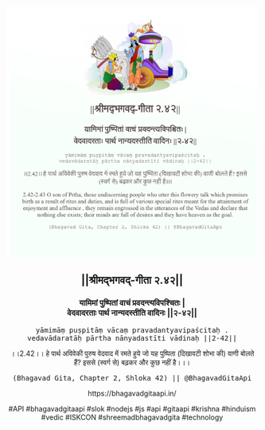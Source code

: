 <img src="../../asset/BG_2_42.png"/>
<center><h2>||श्रीमद्‍भगवद्‍-गीता २.४२||</h2>
<h3>यामिमां पुष्पितां वाचं प्रवदन्त्यविपश्चितः |<br/>वेदवादरताः पार्थ नान्यदस्तीति वादिनः ||२-४२||</h3>
<pre>yāmimāṃ puṣpitāṃ vācaṃ pravadantyavipaścitaḥ .<br/>vedavādaratāḥ pārtha nānyadastīti vādinaḥ ||2-42||</pre>
<p>।।2.42।। हे पार्थ  अविवेकी पुरुष वेदवाद में रमते हुये जो यह पुष्पिता (दिखावटी शोभा की) वाणी बोलते हैं? इससे (स्वर्ग से) बढ़कर और कुछ नहीं है।।।</p>
<pre>(Bhagavad Gita, Chapter 2, Shloka 42) || @BhagavadGitaApi</pre><p>https://bhagavadgitaapi.in/</p><p>#API #bhagavadgitaapi #slok #nodejs #js #api #gitaapi #krishna #hinduism #vedic #ISKCON #shreemadbhagavadgita #technology</p></center>